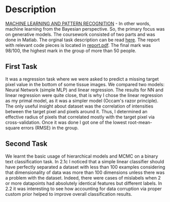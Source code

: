 # Description
[MACHINE LEARNING AND PATTERN RECOGNITION](http://www.inf.ed.ac.uk/teaching/courses/mlpr/2016/) - In other words, machine learning from the Bayesian perspective.  So, the primary focus was on generative models. The coursework consisted of two parts and was done in Matlab. The orginal task description can be read [here](./mlpr_assignment.pdf). The report with relevant code pieces is located in [report.pdf](./report.pdf). The final mark was 98/100, the highest mark in the group of more than 50 people.

## First Task
It was a regression task where we were asked to predict a missing target pixel value in the bottom of some tissue images. We compared two models: Neural Network (simple MLP) and linear regression. The results for NN and linear regression were quite close, that is why I chose the linear regression as my primal model, as it was a simpler model (Occam's razor principle). The only useful insight about dataset was the correlation of intensities between the target pixel and pixels around it. Thus, I determined an effective radius of pixels that correlated mostly with the target pixel via cross-validation. Once it was done I got one of the lowest root-mean-square errors (RMSE) in the group.

## Second Task
We learnt the basic usage of hierarchical models and MCMC on a binary text classification task. In 2.1c I noticed that a simple linear classifier should have perfectly separated a dataset with less than 100 examples considering that dimensionality of data was more than 100 dimensions unless there was a problem with the dataset. Indeed, there were cases of mislabels when 2 or more datapoints had absolutely identical features but different labels. In 2.2 it was interesting to see how accounting for data corruption via proper custom prior helped to improve overall classification results.
